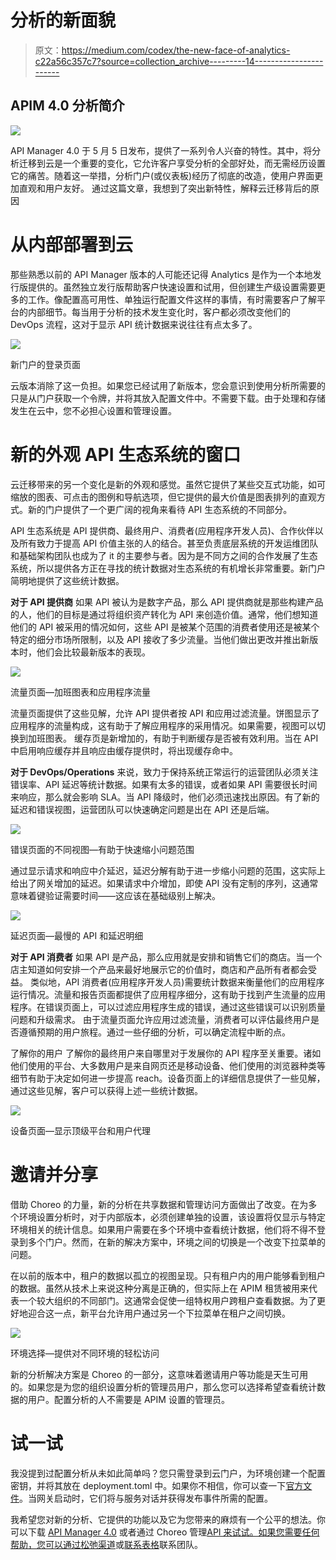 # 分析的新面貌

> 原文：<https://medium.com/codex/the-new-face-of-analytics-c22a56c357c7?source=collection_archive---------14----------------------->

## APIM 4.0 分析简介

![](img/f15faf52e73cb7a05e6957a2cce66e77.png)

API Manager 4.0 于 5 月 5 日发布，提供了一系列令人兴奋的特性。其中，将分析迁移到云是一个重要的变化，它允许客户享受分析的全部好处，而无需经历设置它的痛苦。随着这一举措，分析门户(或仪表板)经历了彻底的改造，使用户界面更加直观和用户友好。
通过这篇文章，我想到了突出新特性，解释云迁移背后的原因

# 从内部部署到云

那些熟悉以前的 API Manager 版本的人可能还记得 Analytics 是作为一个本地发行版提供的。虽然独立发行版帮助客户快速设置和试用，但创建生产级设置需要更多的工作。像配置高可用性、单独运行配置文件这样的事情，有时需要客户了解平台的内部细节。每当用于分析的技术发生变化时，客户都必须改变他们的 DevOps 流程，这对于显示 API 统计数据来说往往有点太多了。

![](img/8b8bdefde0501b78b38cd957b3ccef26.png)

新门户的登录页面

云版本消除了这一负担。如果您已经试用了新版本，您会意识到使用分析所需要的只是从门户获取一个令牌，并将其放入配置文件中。不需要下载。由于处理和存储发生在云中，您不必担心设置和管理设置。

# 新的外观 API 生态系统的窗口

云迁移带来的另一个变化是新的外观和感觉。虽然它提供了某些交互式功能，如可缩放的图表、可点击的图例和导航选项，但它提供的最大价值是图表排列的直观方式。新的门户提供了一个更广阔的视角来看待 API 生态系统的不同部分。

API 生态系统是 API 提供商、最终用户、消费者(应用程序开发人员)、合作伙伴以及所有致力于提高 API 价值主张的人的结合。甚至负责底层系统的开发运维团队和基础架构团队也成为了 it 的主要参与者。因为是不同方之间的合作发展了生态系统，所以提供各方正在寻找的统计数据对生态系统的有机增长非常重要。新门户简明地提供了这些统计数据。

**对于 API 提供商**
如果 API 被认为是数字产品，那么 API 提供商就是那些构建产品的人，他们的目标是通过将组织资产转化为 API 来创造价值。通常，他们想知道他们的 API 被采用的情况如何，这些 API 是被某个范围的消费者使用还是被某个特定的细分市场所限制，以及 API 接收了多少流量。当他们做出更改并推出新版本时，他们会比较最新版本的表现。

![](img/c3564c79826924b6b6a32ff4c8191e1a.png)

流量页面—加班图表和应用程序流量

流量页面提供了这些见解，允许 API 提供者按 API 和应用过滤流量。饼图显示了应用程序的流量构成，这有助于了解应用程序的采用情况。如果需要，视图可以切换到加班图表。
缓存页是新增加的，有助于判断缓存是否被有效利用。当在 API 中启用响应缓存并且响应由缓存提供时，将出现缓存命中。

**对于 DevOps/Operations**
来说，致力于保持系统正常运行的运营团队必须关注错误率、API 延迟等统计数据。如果有太多的错误，或者如果 API 需要很长时间来响应，那么就会影响 SLA。当 API 降级时，他们必须迅速找出原因。有了新的延迟和错误视图，运营团队可以快速确定问题是出在 API 还是后端。

![](img/aaede0c4a6cec60bba6f632c92abed2f.png)

错误页面的不同视图—有助于快速缩小问题范围

通过显示请求和响应中介延迟，延迟分解有助于进一步缩小问题的范围，这实际上给出了网关增加的延迟。如果请求中介增加，即使 API 没有定制的序列，这通常意味着键验证需要时间——这应该在基础级别上解决。

![](img/66bbae47247a6687df3318de117c95fd.png)

延迟页面—最慢的 API 和延迟明细

**对于 API 消费者**
如果 API 是产品，那么应用就是安排和销售它们的商店。当一个店主知道如何安排一个产品来最好地展示它的价值时，商店和产品所有者都会受益。
类似地，API 消费者(应用程序开发人员)需要统计数据来衡量他们的应用程序运行情况。流量和报告页面都提供了应用程序细分，这有助于找到产生流量的应用程序。在错误页面上，可以过滤应用程序生成的错误，通过这些错误可以识别质量问题和升级需求。
由于流量页面允许应用过滤流量，消费者可以评估最终用户是否遵循预期的用户旅程。通过一些仔细的分析，可以确定流程中断的点。

了解你的用户
了解你的最终用户来自哪里对于发展你的 API 程序至关重要。诸如他们使用的平台、大多数用户是来自网页还是移动设备、他们使用的浏览器种类等细节有助于决定如何进一步提高 reach。设备页面上的详细信息提供了一些见解，通过这些见解，客户可以获得上述一些统计数据。

![](img/1fe9d93bde15582c2f46badf3d0d225c.png)

设备页面—显示顶级平台和用户代理

# 邀请并分享

借助 Choreo 的力量，新的分析在共享数据和管理访问方面做出了改变。在为多个环境设置分析时，对于内部版本，必须创建单独的设置，该设置将仅显示与特定环境相关的统计信息。如果用户需要在多个环境中查看统计数据，他们将不得不登录到多个门户。然而，在新的解决方案中，环境之间的切换是一个改变下拉菜单的问题。

在以前的版本中，租户的数据以孤立的视图呈现。只有租户内的用户能够看到租户的数据。虽然从技术上来说这种分离是正确的，但实际上在 APIM 租赁被用来代表一个较大组织的不同部门。这通常会促使一组特权用户跨租户查看数据。为了更好地迎合这一点，新平台允许用户通过另一个下拉菜单在租户之间切换。

![](img/3631194d02a17b503f12228b471a01f8.png)

环境选择—提供对不同环境的轻松访问

新的分析解决方案是 Choreo 的一部分，这意味着邀请用户等功能是天生可用的。如果您是为您的组织设置分析的管理员用户，那么您可以选择希望查看统计数据的用户。配置分析的人不需要是 APIM 设置的管理员。

# 试一试

我没提到过配置分析从未如此简单吗？您只需登录到云门户，为环境创建一个配置密钥，并将其放在 deployment.toml 中。如果你不相信，你可以查一下[官方文件](https://apim.docs.wso2.com/en/latest/api-analytics/getting-started-guide/)。当网关启动时，它们将与服务对话并获得发布事件所需的配置。

我希望您对新的分析、它提供的功能以及它为您带来的麻烦有一个公平的想法。你可以下载 [API Manager 4.0](https://wso2.com/api-management/) 或者通过 Choreo 管理[API 来试试。如果您需要任何帮助，您可以通过](https://wso2.com/choreo/docs/apis/create-and-publish-your-first-api/)[松弛渠道](https://wso2-apim.slack.com/)或[联系表格](https://wso2.com/contact/)联系团队。